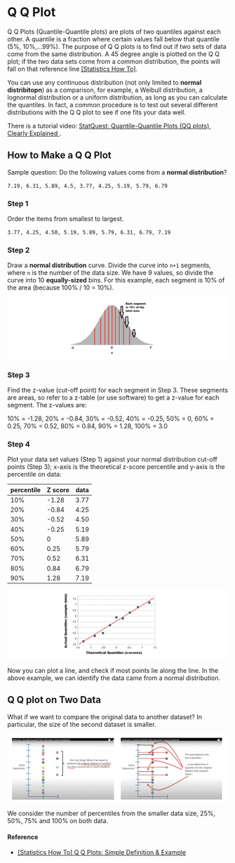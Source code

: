 
# Q Q Plot

Q Q Plots (Quantile-Quantile plots) are plots of two quantiles against each other. A quantile is a fraction where certain values fall below that quantile (5%, 10%,...99%). The purpose of Q Q plots is to find out if two sets of data come from the same distribution. A 45 degree angle is plotted on the Q Q plot; if the two data sets come from a common distribution, the points will fall on that reference line [[Statistics How To]][Q Q Plots: Simple Definition & Example].

You can use any continuous distribution (not only limited to **normal distribitopn**) as a comparison, for example, a Weibull distribution, a lognormal distribution or a uniform distribution, as long as you can calculate the quantiles. In fact, a common procedure is to test out several different distributions with the Q Q plot to see if one fits your data well.

There is a tutorial video: [StatQuest: Quantile-Quantile Plots (QQ plots), Clearly Explained
](https://www.youtube.com/watch?v=okjYjClSjOg).

## How to Make a Q Q Plot

Sample question: Do the following values come from a **normal distribution**?

    7.19, 6.31, 5.89, 4.5, 3.77, 4.25, 5.19, 5.79, 6.79


### Step 1 
Order the items from smallest to largest.

    3.77, 4.25, 4.50, 5.19, 5.89, 5.79, 6.31, 6.79, 7.19

### Step 2
Draw a **normal distribution** curve. Divide the curve into `n+1` segments, where `n` is the number of the data size. We have 9 values, so divide the curve into 10 **equally-sized** bins. For this example, each segment is 10% of the area (because 100% / 10 = 10%).

![](images/q_q_plot_step_2.png)

### Step 3
Find the z-value (cut-off point) for each segment in Step 3. These segments are areas, so refer to a z-table (or use software) to get a z-value for each segment.
The z-values are:

   10% = -1.28, 20% = -0.84, 30% = -0.52, 40% = -0.25, 50% = 0, 
   60% = 0.25, 70% = 0.52, 80% = 0.84, 90% = 1.28, 100% = 3.0

### Step 4
Plot your data set values (Step 1) against your normal distribution cut-off points (Step 3); x-axis is the theoretical z-score percentile and y-axis is the percentile on data:

| percentile | Z score | data | 
| --- | --- | --- | 
| 10% | -1.28 | 3.77 |
| 20% | -0.84 | 4.25 | 
| 30% | -0.52 | 4.50 | 
| 40% | -0.25 | 5.19 | 
| 50% | 0 | 5.89 |
| 60% | 0.25 | 5.79 |
| 70% | 0.52 | 6.31 |
| 80% | 0.84 | 6.79 |
| 90% | 1.28 | 7.19 |

![](images/q_q_plot_step_4.png)

Now you can plot a line, and check if most points lie along the line. In the above example, we can identify the data came from a normal distribution.

## Q Q plot on Two Data

What if we want to compare the original data to another dataset? In particular, the size of the second dataset is smaller. 

![](images/q_q_two_data_1.png)

We consider the number of percentiles from the smaller data size, 25%, 50%, 75% and 100% on both data.


#### Reference

* [Q Q Plots: Simple Definition & Example]: https://www.statisticshowto.com/q-q-plots/
[[Statistics How To] Q Q Plots: Simple Definition & Example](https://www.statisticshowto.com/q-q-plots/)






